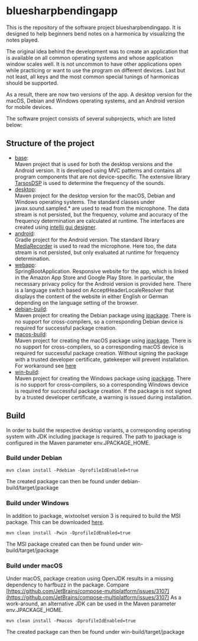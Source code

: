 # bluesharpbendingapp

This is the repository of the software project bluesharpbendingapp. It is designed to help beginners bend notes on a
harmonica by visualizing the notes played.

The original idea behind the development was to create an application that is available on all common operating systems
and whose application window scales well. It is not uncommon to have other applications open while practicing
or want to use the program on different devices. Last but not least, all keys and the most common
special tunings of harmonicas should be supported.

As a result, there are now two versions of the app. A desktop version for the macOS, Debian and Windows operating
systems,
and an Android version for mobile devices.

The software project consists of several subprojects, which are listed below:

## Structure of the project

* [base](base): <br>Maven project that is used for both the desktop versions and the Android version. It is developed
  using MVC patterns and contains all program components that are not device-specific. The extensive
  library [TarsosDSP](https://github.com/JorenSix/TarsosDSP) is used to determine the frequency of the sounds.
* [desktop](desktop): <br>Maven project for the desktop version for the macOS, Debian and Windows operating systems. The
  standard classes under javax.sound.sampled.\* are used to read from the microphone. The data stream is not persisted,
  but the frequency, volume and accuracy of the frequency determination are calculated at runtime. The interfaces are
  created using [intellij gui designer](https://www.jetbrains.com/help/idea/creating-and-opening-forms.html).
* [android](android): <br>Gradle project for the Android version. The standard
  library [MediaRecorder](https://developer.android.com/reference/android/media/MediaRecorder) is used to read the
  microphone. Here too, the data stream is not persisted, but only evaluated at runtime for frequency determination.
* [webapp](webapp): <br>SpringBootApplication. Responsive website for the app, which is linked in the Amazon App Store 
  and Google Play Store. In particular, the necessary privacy policy for the Android version is provided here. There 
  is a language switch based on AcceptHeaderLocaleResolver
  that displays the content of the website in either English or German depending on the language setting of the browser.
* [debian-build](debian-build): <br>Maven project for creating the Debian package
  using [jpackage](https://openjdk.org/jeps/392). There is no support for cross-compilers, so a corresponding Debian
  device is required for successful package creation.
* [macos-build](macos-build): <br>Maven project for creating the macOS package
  using [jpackage](https://openjdk.org/jeps/392). There is no support for cross-compilers, so a corresponding macOS
  device is required for successful package creation. Without signing the package with a trusted developer certificate,
  gatekeeper will prevent installation. For workaround see [here](https://www.letsbend.de/download/readme_macos.txt)
* [win-build](win-build): <br>Maven project for creating the Windows package
  using [jpackage](https://openjdk.org/jeps/392). There is no support for cross-compilers, so a corresponding Windows
  device is required for successful package creation. If the package is not signed by a trusted developer certificate, a
  warning is issued during installation.

## Build

In order to build the respective desktop variants, a corresponding operating system with JDK including jpackage
is required. The path to jpackage is configured in the Maven parameter env.JPACKAGE_HOME.

### Build under Debian

    mvn clean install -Pdebian -DprofileIdEnabled=true

The created package can then be found under debian-build/target/jpackage

### Build under Windows

In addition to jpackage, wixtoolset version 3 is required to build the MSI package. This can be
downloaded [here](https://github.com/wixtoolset/wix3/releases).

    mvn clean install -Pwin -DprofileIdEnabled=true

The MSI package created can then be found under win-build/target/jpackage

### Build under macOS

Under macOS, package creation using OpenJDK results in a missing dependency to harfbuzz in the package. Compare
[https://github.com/JetBrains/compose-multiplatform/issues/3107](https://github.com/JetBrains/compose-multiplatform/issues/3107)
As a work-around, an alternative JDK can be used in the Maven parameter env.JPACKAGE_HOME.

    mvn clean install -Pmacos -DprofileIdEnabled=true

The created package can then be found under win-build/target/jpackage
